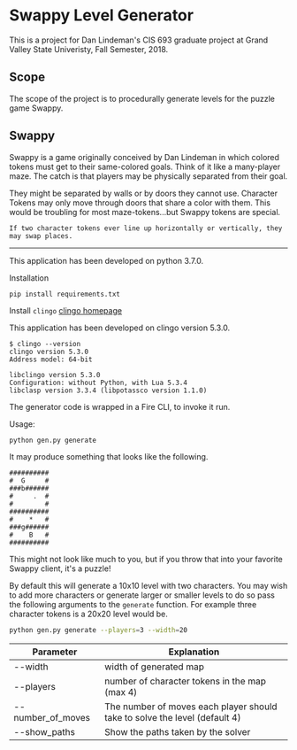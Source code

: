 # Swappy Level Generator
This is a project for Dan Lindeman's CIS 693 graduate project at Grand Valley State Univeristy, Fall Semester, 2018.

## Scope
The scope of the project is to procedurally generate levels for the puzzle game Swappy.

## Swappy
Swappy is a game originally conceived by Dan Lindeman in which colored tokens must get to their same-colored goals. Think of it like a many-player maze.
The catch is that players may be physically separated from their goal. 

They might be separated by walls or by doors they cannot use.
Character Tokens may only move through doors that share a color with them.
This would be troubling for most maze-tokens...but Swappy tokens are special.

`If two character tokens ever line up horizontally or vertically, they may swap places.`

---

This application has been developed on python 3.7.0.

Installation
```
pip install requirements.txt
```

Install `clingo`
[clingo homepage](https://potassco.org/clingo/)

This application has been developed on clingo version 5.3.0.

```
$ clingo --version
clingo version 5.3.0
Address model: 64-bit

libclingo version 5.3.0
Configuration: without Python, with Lua 5.3.4
libclasp version 3.3.4 (libpotassco version 1.1.0)
```

The generator code is wrapped in a Fire CLI, to invoke it run.

Usage:
```bash 
python gen.py generate
```

It may produce something that looks like the following. 

```
##########
#  G     #
###b######
#     .  #
#        #
##########
#    *   #
###g######
#    B   #
##########
```

This might not look like much to you, but if you throw that into your favorite Swappy client, it's a puzzle!

By default this will generate a 10x10 level with two characters.
You may wish to add more characters or generate larger or smaller levels to do so pass the following arguments to the `generate` function. For example three character tokens is a 20x20 level would be.

```bash 
python gen.py generate --players=3 --width=20
```

Parameter | Explanation
--- | --- 
--width | width of generated map
--players | number of character tokens in the map (max 4)
--number_of_moves | The number of moves each player should take to solve the level (default 4)
--show_paths | Show the paths taken by the solver